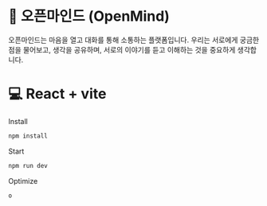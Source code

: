 # 💌 오픈마인드 (OpenMind)
오픈마인드는 마음을 열고 대화를 통해 소통하는 플랫폼입니다. 우리는 서로에게 궁금한 점을 물어보고, 생각을 공유하며, 서로의 이야기를 듣고 이해하는 것을 중요하게 생각합니다.

# 💻 React + vite
Install
```javascript
npm install
```
Start
```javascript
npm run dev
```
Optimize
```javascript
o
```

